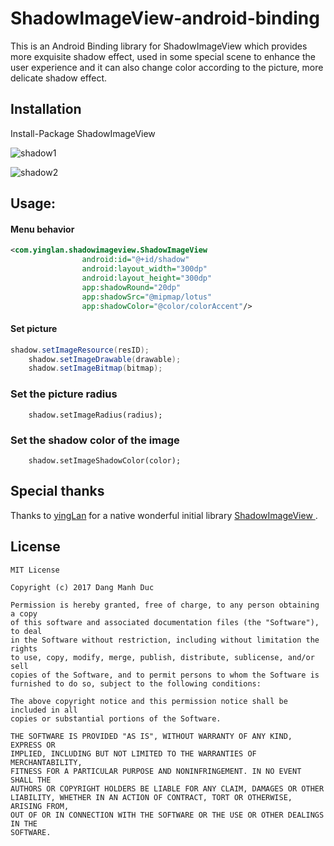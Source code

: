 # ShadowImageView-android-binding
This is an Android Binding library for ShadowImageView which provides more exquisite shadow effect, used in some special scene to enhance the user experience and it can also change color according to the picture, more delicate shadow effect.

## Installation 
Install-Package ShadowImageView

![shadow1](https://user-images.githubusercontent.com/24780565/33242423-684d151c-d307-11e7-9d8f-8a4a5beacf8c.png)

![shadow2](https://user-images.githubusercontent.com/24780565/33242424-74f5ccb4-d307-11e7-9a59-b90f20c3590f.gif)

## Usage:

#### Menu behavior
```.xml
<com.yinglan.shadowimageview.ShadowImageView
	            android:id="@+id/shadow"
                android:layout_width="300dp"
                android:layout_height="300dp"
                app:shadowRound="20dp"
                app:shadowSrc="@mipmap/lotus"
                app:shadowColor="@color/colorAccent"/>
```
#### Set picture
```C#
shadow.setImageResource(resID); 
    shadow.setImageDrawable(drawable); 
    shadow.setImageBitmap(bitmap);
```

### Set the picture radius
```
    shadow.setImageRadius(radius);
```
### Set the shadow color of the image
```
    shadow.setImageShadowColor(color);
```

## Special thanks
Thanks to [yingLan](https://github.com/yingLanNull) for a native wonderful initial library [ShadowImageView
](https://github.com/yingLanNull/ShadowImageView).

## License
```
MIT License

Copyright (c) 2017 Dang Manh Duc

Permission is hereby granted, free of charge, to any person obtaining a copy
of this software and associated documentation files (the "Software"), to deal
in the Software without restriction, including without limitation the rights
to use, copy, modify, merge, publish, distribute, sublicense, and/or sell
copies of the Software, and to permit persons to whom the Software is
furnished to do so, subject to the following conditions:

The above copyright notice and this permission notice shall be included in all
copies or substantial portions of the Software.

THE SOFTWARE IS PROVIDED "AS IS", WITHOUT WARRANTY OF ANY KIND, EXPRESS OR
IMPLIED, INCLUDING BUT NOT LIMITED TO THE WARRANTIES OF MERCHANTABILITY,
FITNESS FOR A PARTICULAR PURPOSE AND NONINFRINGEMENT. IN NO EVENT SHALL THE
AUTHORS OR COPYRIGHT HOLDERS BE LIABLE FOR ANY CLAIM, DAMAGES OR OTHER
LIABILITY, WHETHER IN AN ACTION OF CONTRACT, TORT OR OTHERWISE, ARISING FROM,
OUT OF OR IN CONNECTION WITH THE SOFTWARE OR THE USE OR OTHER DEALINGS IN THE
SOFTWARE.
```

